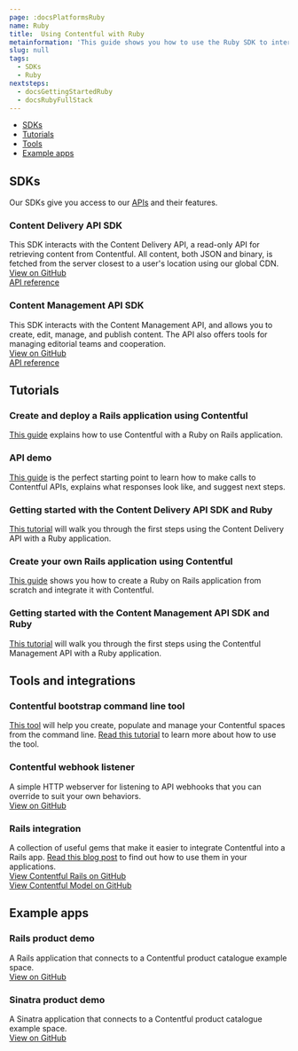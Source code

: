 ```yaml
---
page: :docsPlatformsRuby
name: Ruby
title:  Using Contentful with Ruby
metainformation: 'This guide shows you how to use the Ruby SDK to interact with the Contentful APIs.'
slug: null
tags:
  - SDKs
  - Ruby
nextsteps:
  - docsGettingStartedRuby
  - docsRubyFullStack
---
```


- [SDKs](#sdks)
- [Tutorials](#tutorials)
- [Tools](#tools-and-integrations)
- [Example apps](#example-apps)

## SDKs

Our SDKs give you access to our [APIs](/developers/docs/concepts/apis/) and their features.

### Content Delivery API SDK

This SDK interacts with the Content Delivery API, a read-only API for retrieving content from Contentful. All content, both JSON and binary, is fetched from the server closest to a user's location using our global CDN.<br>
[View on GitHub](https://github.com/contentful/contentful.rb)<br>
[API reference](http://www.rubydoc.info/gems/contentful/)

### Content Management API SDK

This SDK interacts with the Content Management API, and allows you to create, edit, manage, and publish content. The API also offers tools for managing editorial teams and cooperation.<br>
[View on GitHub](https://github.com/contentful/contentful-management.rb)<br>
[API reference](http://www.rubydoc.info/gems/contentful-management/)

## Tutorials

### Create and deploy a Rails application using Contentful

[This guide](/developers/docs/ruby/tutorials/full-stack-getting-started/) explains how to use Contentful with a Ruby on Rails application.

### API demo

[This guide](/developers/api-demo/ruby/) is the perfect starting point to learn how to make calls to Contentful APIs, explains what responses look like, and suggest next steps.

### Getting started with the Content Delivery API SDK and Ruby

[This tutorial](/developers/docs/ruby/tutorials/getting-started-with-contentful-and-ruby/) will walk you through the first steps using the Content Delivery API with a Ruby application.

### Create your own Rails application using Contentful

[This guide](/developers/docs/ruby/tutorials/create-your-own-rails-app/) shows you how to create a Ruby on Rails application from scratch and integrate it with Contentful.

### Getting started with the Content Management API SDK and Ruby

[This tutorial](/developers/docs/ruby/tutorials/getting-started-with-contentful-cma-and-ruby/) will walk you through the first steps using the Contentful Management API with a Ruby application.

## Tools and integrations

### Contentful bootstrap command line tool

[This tool](https://github.com/contentful/contentful-bootstrap.rb) will help you create, populate and manage your Contentful spaces from the command line. [Read this tutorial](/developers/docs/ruby/tutorials/using-contentful-bootstrap-for-keeping-up-with-your-spaces/) to learn more about how to use the tool.

### Contentful webhook listener

A simple HTTP webserver for listening to API webhooks that you can override to suit your own behaviors.<br>
[View on GitHub](https://github.com/contentful/contentful-webhook-listener.rb)

### Rails integration

A collection of useful gems that make it easier to integrate Contentful into a Rails app. [Read this blog post](/blog/2016/07/21/contentful-on-rails/) to find out how to use them in your applications.<br>
[View Contentful Rails on GitHub](https://github.com/contentful/contentful_rails)<br>
[View Contentful Model on GitHub](https://github.com/contentful/contentful_model)

## Example apps

### Rails product demo

A Rails application that connects to a Contentful product catalogue example space.<br>
[View on GitHub](https://github.com/contentful/contentful_rails_tutorial)

### Sinatra product demo

A Sinatra application that connects to a Contentful product catalogue example space.<br>
[View on GitHub](https://github.com/contentful/contentful_sinatra_tutorial)
